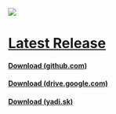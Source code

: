 ![](https://i.imgur.com/nAP3We3.png)
# [Latest Release](https://github.com/AlphaS-code/css/releases/latest)
#### [Download (github.com)](https://github.com/AlphaS-code/css/releases/download/1.2/cssforgm1.2.exe)
#### [Download (drive.google.com)](https://doc-10-4g-docs.googleusercontent.com/docs/securesc/ae2i4dgt75o6hmhljo69h441qpr6ah0f/2phqmnvg9h02o6u9advhpnpd8anju8qr/1547488800000/03401509463667310239/03401509463667310239/16SO1YveFr-0YzAEgp_mgupEFzaxFJxwF?e=download&nonce=sut7adbf6avnm&user=03401509463667310239&hash=tac08ctn24hv2is6ao7mh0le6d50b06p)
#### [Download (yadi.sk)](https://s360sas.storage.yandex.net/rdisk/f9003ac87e6fb60f49111ce8aa3e171d1753174d880e824d10f606cb4a6301f1/5c3d2059/VRiCQm7zbh34M85P67_Thqg4BPYlVfuCTkNYxVbAB2Fm5exStAeyQ3JBPsBTe8d2NiENQuFzsLlDg4ceuon4HQ==?uid=0&filename=cssforgm1.2.exe&disposition=attachment&hash=FTjpysB/nmV1OuO3c2DCkjO4PmHMCLBhRGLw87NG9mIe4/cEM0dtOCGogjrK0SjXq/J6bpmRyOJonT3VoXnDag%3D%3D&limit=0&content_type=application%2Fx-msdownload&fsize=542884583&hid=b4cb7730acc1f470b7ec3d943453a824&media_type=executable&tknv=v2&rtoken=BGoY5WYgYRFe&force_default=no&ycrid=na-ee2090db26d3b6f3c337e434aa4cb3ca-downloader10e&ts=57f73b6d60840&s=53baf8350556b8d76bc432a91ff8a73b333a4e419bfb44900601863cf4741a64&pb=U2FsdGVkX197VkBpWMjrFsDgSCMvAE6KNeVIDNedQU5Y59ujeeYt0go3gzlQNIL0qTA_Q_wMwPv0hZlZFbZFDKxZwiNlLf18M3Rwc0IQyVE)

